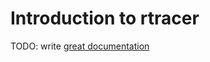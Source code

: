 # Introduction to rtracer

TODO: write [great documentation](http://jacobian.org/writing/what-to-write/)
